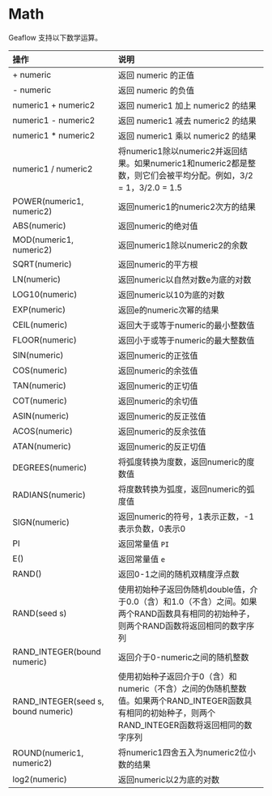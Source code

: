 # Math

Geaflow 支持以下数学运算。

| 操作 | 说明 |
| :--- | :--- |
| + numeric | 返回 numeric 的正值 |
| - numeric | 返回 numeric 的负值 |
| numeric1 + numeric2 | 返回 numeric1 加上 numeric2 的结果 |
| numeric1 - numeric2 | 返回 numeric1 减去 numeric2 的结果 |
| numeric1 * numeric2 | 返回 numeric1 乘以 numeric2 的结果 |
| numeric1 / numeric2 | 将numeric1除以numeric2并返回结果。如果numeric1和numeric2都是整数，则它们会被平均分配。例如，3/2 = 1，3/2.0 = 1.5 |
| POWER(numeric1, numeric2) | 返回numeric1的numeric2次方的结果 |
| ABS(numeric) | 返回numeric的绝对值 |
| MOD(numeric1, numeric2) | 返回numeric1除以numeric2的余数 |
| SQRT(numeric) | 返回numeric的平方根 |
| LN(numeric) | 返回numeric以自然对数e为底的对数 |
| LOG10(numeric) | 返回numeric以10为底的对数 |
| EXP(numeric) | 返回e的numeric次幂的结果 |
| CEIL(numeric) | 返回大于或等于numeric的最小整数值 |
| FLOOR(numeric) | 返回小于或等于numeric的最大整数值 |
| SIN(numeric) | 返回numeric的正弦值 |
| COS(numeric) | 返回numeric的余弦值 |
| TAN(numeric) | 返回numeric的正切值 |
| COT(numeric) | 返回numeric的余切值 |
| ASIN(numeric) | 返回numeric的反正弦值 |
| ACOS(numeric) | 返回numeric的反余弦值 |
| ATAN(numeric) | 返回numeric的反正切值 |
| DEGREES(numeric) | 将弧度转换为度数，返回numeric的度数值 |
| RADIANS(numeric) | 将度数转换为弧度，返回numeric的弧度值 |
| SIGN(numeric) | 返回numeric的符号，1表示正数，-1表示负数，0表示0 |
| PI | 返回常量值 `PI` |
| E() | 返回常量值 `e` |
| RAND() | 返回0-1之间的随机双精度浮点数 |
| RAND(seed s) | 使用初始种子返回伪随机double值，介于0.0（含）和1.0（不含）之间。如果两个RAND函数具有相同的初始种子，则两个RAND函数将返回相同的数字序列 |
| RAND_INTEGER(bound numeric) | 返回介于0-numeric之间的随机整数 |
| RAND_INTEGER(seed s, bound numeric) | 使用初始种子返回介于0（含）和numeric（不含）之间的伪随机整数值。如果两个RAND_INTEGER函数具有相同的初始种子，则两个RAND_INTEGER函数将返回相同的数字序列 |
| ROUND(numeric1, numeric2) | 将numeric1四舍五入为numeric2位小数的结果 |
| log2(numeric) | 返回numeric以2为底的对数 |